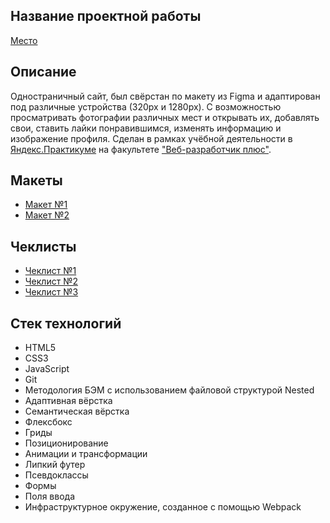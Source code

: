 ## Название проектной работы
[Место](https://kulembetov.github.io/mesto-project)

## Описание
Одностраничный сайт, был свёрстан по макету из Figma и адаптирован под различные устройства (320px и 1280px). С возможностью просматривать фотографии различных мест и открывать их, добавлять свои, ставить лайки понравившимся, изменять информацию и изображение профиля. Сделан в рамках учёбной деятельности в [Яндекс.Практикуме](https://practicum.yandex.ru) на факультете ["Веб-разработчик плюс"](https://practicum.yandex.ru/web-plus).

## Макеты
* [Макет №1](https://www.figma.com/file/2cn9N9jSkmxD84oJik7xL7/JavaScript.-Sprint-4?node-id=28212%3A269&t=ldhr9mLZiCkltFqx-0)
* [Макет №2](https://www.figma.com/file/kRVLKwYG3d1HGLvh7JFWRT/JavaScript.-Sprint-6?node-id=0%3A1)

## Чеклисты
* [Чеклист №1](https://code.s3.yandex.net/web-developer/checklists-pdf/web-plus/checklist-3.pdf)
* [Чеклист №2](https://code.s3.yandex.net/web-developer/checklists-pdf/web-plus/checklist-8.pdf)
* [Чеклист №3](https://code.s3.yandex.net/web-developer/checklists-pdf/web-plus/checklist-9.pdf)

## Стек технологий
* HTML5
* CSS3
* JavaScript
* Git
* Методология БЭМ с использованием файловой структурой Nested
* Адаптивная вёрстка
* Семантическая вёрстка
* Флексбокс
* Гриды
* Позиционирование
* Анимации и трансформации
* Липкий футер
* Псевдоклассы
* Формы
* Поля ввода
* Инфраструктурное окружение, созданное с помощью Webpack
